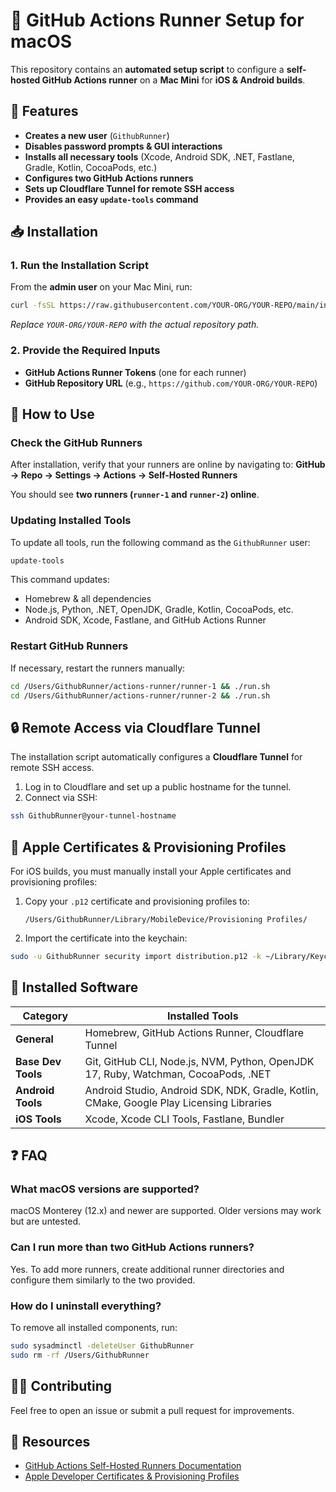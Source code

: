 # 🚀 GitHub Actions Runner Setup for macOS

This repository contains an **automated setup script** to configure a **self-hosted GitHub Actions runner** on a **Mac Mini** for **iOS & Android builds**.

## 📌 Features

- **Creates a new user** (`GithubRunner`)
- **Disables password prompts & GUI interactions**
- **Installs all necessary tools** (Xcode, Android SDK, .NET, Fastlane, Gradle, Kotlin, CocoaPods, etc.)
- **Configures two GitHub Actions runners**
- **Sets up Cloudflare Tunnel for remote SSH access**
- **Provides an easy `update-tools` command**

## 📥 Installation

### 1. Run the Installation Script
From the **admin user** on your Mac Mini, run:

```sh
curl -fsSL https://raw.githubusercontent.com/YOUR-ORG/YOUR-REPO/main/install_github_runner.sh | sudo bash
```

_Replace `YOUR-ORG/YOUR-REPO` with the actual repository path._

### 2. Provide the Required Inputs
- **GitHub Actions Runner Tokens** (one for each runner)
- **GitHub Repository URL** (e.g., `https://github.com/YOUR-ORG/YOUR-REPO`)

## 🔧 How to Use

### Check the GitHub Runners
After installation, verify that your runners are online by navigating to:
**GitHub → Repo → Settings → Actions → Self-Hosted Runners**

You should see **two runners (`runner-1` and `runner-2`) online**.

### Updating Installed Tools
To update all tools, run the following command as the `GithubRunner` user:

```sh
update-tools
```

This command updates:
- Homebrew & all dependencies
- Node.js, Python, .NET, OpenJDK, Gradle, Kotlin, CocoaPods, etc.
- Android SDK, Xcode, Fastlane, and GitHub Actions Runner

### Restart GitHub Runners
If necessary, restart the runners manually:

```sh
cd /Users/GithubRunner/actions-runner/runner-1 && ./run.sh
cd /Users/GithubRunner/actions-runner/runner-2 && ./run.sh
```

## 🔒 Remote Access via Cloudflare Tunnel
The installation script automatically configures a **Cloudflare Tunnel** for remote SSH access.

1. Log in to Cloudflare and set up a public hostname for the tunnel.
2. Connect via SSH:

```sh
ssh GithubRunner@your-tunnel-hostname
```

## 📜 Apple Certificates & Provisioning Profiles
For iOS builds, you must manually install your Apple certificates and provisioning profiles:

1. Copy your `.p12` certificate and provisioning profiles to:
   ```
   /Users/GithubRunner/Library/MobileDevice/Provisioning Profiles/
   ```
2. Import the certificate into the keychain:

```sh
sudo -u GithubRunner security import distribution.p12 -k ~/Library/Keychains/login.keychain-db -P "your_password" -T /usr/bin/codesign
```

## 📌 Installed Software

| **Category**       | **Installed Tools**                                                                               |
|--------------------|---------------------------------------------------------------------------------------------------|
| **General**        | Homebrew, GitHub Actions Runner, Cloudflare Tunnel                                                |
| **Base Dev Tools** | Git, GitHub CLI, Node.js, NVM, Python, OpenJDK 17, Ruby, Watchman, CocoaPods, .NET                  |
| **Android Tools**  | Android Studio, Android SDK, NDK, Gradle, Kotlin, CMake, Google Play Licensing Libraries            |
| **iOS Tools**      | Xcode, Xcode CLI Tools, Fastlane, Bundler                                                           |

## ❓ FAQ

### What macOS versions are supported?
macOS Monterey (12.x) and newer are supported. Older versions may work but are untested.

### Can I run more than two GitHub Actions runners?
Yes. To add more runners, create additional runner directories and configure them similarly to the two provided.

### How do I uninstall everything?
To remove all installed components, run:

```sh
sudo sysadminctl -deleteUser GithubRunner
sudo rm -rf /Users/GithubRunner
```

## 👨‍💻 Contributing
Feel free to open an issue or submit a pull request for improvements.

## 🔗 Resources
- [GitHub Actions Self-Hosted Runners Documentation](https://docs.github.com/en/actions/hosting-your-own-runners)
- [Apple Developer Certificates & Provisioning Profiles](https://developer.apple.com/account/resources)
